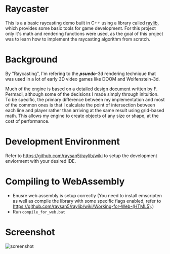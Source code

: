 # Raycaster

This is a a basic raycasting demo built in C++ using a library called [raylib](https://www.raylib.com/), which provides some basic tools for game development. For this project only it's math and rendering functions were used, as the goal of this project was to learn how to implement the raycasting algorithm from scratch. 

# Background

By "Raycasting", I'm refering to the ***psuedo***-3d rendering technique that was used in a lot of early 3D video games like DOOM and Wolfenstein-3d. 

Much of the engine is based on a detailed [design document](https://permadi.com/1996/05/ray-casting-tutorial-table-of-contents/) written by F. Permadi, although some of the decisions I made simply through inituition. To be specific, the primary difference between my implementation and most of the common ones is that I calculate the point of intersection between each line and player rather than arriving at the same result using grid-based math. This allows my engine to create objects of any size or shape, at the cost of performance.

# Development Environment

Refer to https://github.com/raysan5/raylib/wiki to setup the development enviorment with your desired IDE. 

# Compiling to WebAssembly

- Enusre web assembly is setup correctly (You need to install emscripten as well as compile the library with some specific flags enabled, refer to https://github.com/raysan5/raylib/wiki/Working-for-Web-(HTML5).)
- Run `compile_for_web.bat`

# Screenshot
![screenshot](https://github.com/user-attachments/assets/72b5cdaa-53cd-47b1-9eb1-570163e76099)

